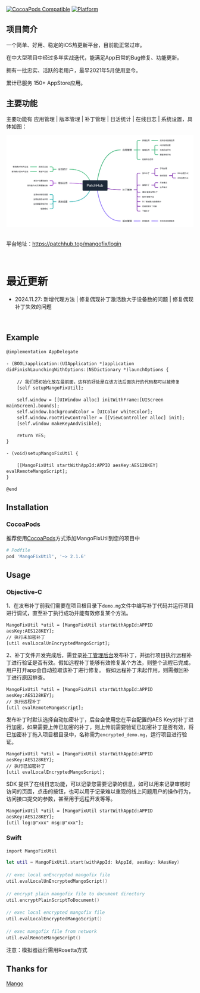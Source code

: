 [![CocoaPods Compatible](https://img.shields.io/cocoapods/v/MangoFixUtil.svg)](https://img.shields.io/cocoapods/v/MangoFixUtil.svg)
[![Platform](https://img.shields.io/cocoapods/p/MangoFixUtil.svg?style=flat)](http://cocoadocs.org/docsets/MangoFixUtil)

## 项目简介

一个简单、好用、稳定的iOS热更新平台，目前能正常过审。
    
在中大型项目中经过多年实战迭代，能满足App日常的Bug修复、功能更新。

拥有一批忠实、活跃的老用户，最早2021年5月使用至今。

累计已服务 150+ AppStore应用。

## 主要功能

主要功能有 应用管理 | 版本管理 | 补丁管理 | 日活统计 | 在线日志 | 系统设置，具体如图：
  
<div align="center">
    <img src="Assets/demoImage.png" width=900>
</div>

<br>

平台地址：https://patchhub.top/mangofix/login

<br>

# 最近更新
- 2024.11.27: 新增代理方法 | 修复偶现补丁激活数大于设备数的问题 | 修复偶现补丁失效的问题

<br>
  
## Example

```objc
@implementation AppDelegate

- (BOOL)application:(UIApplication *)application didFinishLaunchingWithOptions:(NSDictionary *)launchOptions {

    // 我们把初始化放在最前面，这样的好处是在该方法后面执行的代码都可以被修复
    [self setupMangoFixUtil];
    
    self.window = [[UIWindow alloc] initWithFrame:[UIScreen mainScreen].bounds];
    self.window.backgroundColor = [UIColor whiteColor];
    self.window.rootViewController = [[ViewController alloc] init];
    [self.window makeKeyAndVisible];
            
    return YES;
}

- (void)setupMangoFixUtil {
    
    [[MangoFixUtil startWithAppId:APPID aesKey:AES128KEY] evalRemoteMangoScript];
}

@end
```
## Installation

### CocoaPods

推荐使用[CocoaPods](http://cocoapods.org)方式添加MangoFixUtil到您的项目中

```ruby
# Podfile
pod 'MangoFixUtil', '~> 2.1.6'
```

## Usage

### Objective-C

1、在发布补丁前我们需要在项目根目录下`demo.mg`文件中编写补丁代码并运行项目进行调试，直至补丁执行成功并能有效修复某个方法。

```objc
MangoFixUtil *util = [MangoFixUtil startWithAppId:APPID aesKey:AES128KEY];
// 执行未加密补丁
[util evalLocalUnEncryptedMangoScript];
```

2、补丁文件开发完成后，需登录[补丁管理后台](https://patchhub.top/mangofix/login)发布补丁，并运行项目执行远程补丁进行验证是否有效。假如远程补丁能够有效修复某个方法，则整个流程已完成，用户打开app会自动拉取该补丁进行修复。
假如远程补丁未起作用，则需撤回补丁进行原因排查。

```objc
MangoFixUtil *util = [MangoFixUtil startWithAppId:APPID aesKey:AES128KEY];
// 执行远程补丁
[util evalRemoteMangoScript];
```

发布补丁时默认选择自动加密补丁，后台会使用您在平台配置的AES Key对补丁进行加密，如果需要上传已加密的补丁，则上传前需要验证已加密补丁是否有效，将已加密补丁拖入项目根目录中，名称需为`encrypted_demo.mg`，运行项目进行验证。

```objc
MangoFixUtil *util = [MangoFixUtil startWithAppId:APPID aesKey:AES128KEY];
// 执行已加密补丁
[util evalLocalEncryptedMangoScript];
```

SDK 提供了在线日志功能，可以记录您需要记录的信息，如可以用来记录审核时访问的页面，点击的按钮，也可以用于记录难以重现的线上问题用户的操作行为，访问接口提交的参数，甚至用于远程开发等等。

```objc
MangoFixUtil *util = [MangoFixUtil startWithAppId:APPID aesKey:AES128KEY];
[util log:@"xxx" msg:@"xxx"];
```

### Swift
`import MangoFixUtil`

```swift
let util = MangoFixUtil.start(withAppId: kAppId, aesKey: kAesKey)

// exec local unEncrypted mangofix file
util.evalLocalUnEncryptedMangoScript()

// encrypt plain mangofix file to document directory
util.encryptPlainScriptToDocument()

// exec local encrypted mangofix file
util.evalLocalEncryptedMangoScript()

// exec mangofix file from network
util.evalRemoteMangoScript()

```

注意：模拟器运行需用Rosetta方式

## Thanks for
[Mango](https://github.com/YPLiang19/Mango)
